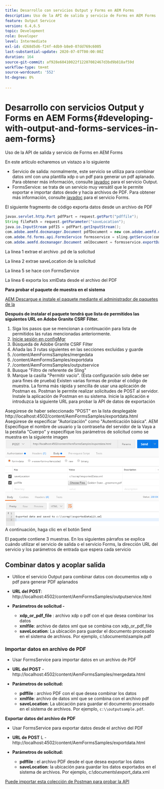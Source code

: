 ```yaml
---
title: Desarrollo con servicios Output y Forms en AEM Forms
description: Uso de la API de salida y servicio de Forms en AEM Forms
feature: Output Service
version: 6.4,6.5
topic: Development
role: Developer
level: Intermediate
exl-id: d268d5d6-f24f-4db9-b8e0-07dd769c6005
last-substantial-update: 2020-07-07T00:00:00Z
duration: 164
source-git-commit: af928e60410022f12207082467d3bd9b818af59d
workflow-type: tm+mt
source-wordcount: '552'
ht-degree: 0%

---
```


# Desarrollo con servicios Output y Forms en AEM Forms{#developing-with-output-and-forms-services-in-aem-forms}

Uso de la API de salida y servicio de Forms en AEM Forms

En este artículo echaremos un vistazo a lo siguiente

* Servicio de salida: normalmente, este servicio se utiliza para combinar datos xml con una plantilla xdp o un pdf para generar un pdf aplanado. Para obtener más información, consulte [javadoc](https://helpx.adobe.com/experience-manager/6-5/forms/javadocs/index.html?com/adobe/fd/output/api/OutputService.html) para el servicio Output.
* FormsService: se trata de un servicio muy versátil que le permite exportar e importar datos desde y hacia archivos de PDF. Para obtener más información, consulte [javadoc](https://developer.adobe.com/experience-manager/reference-materials/6-5/forms/javadocs/com/adobe/fd/forms/api/FormsService.html) para el servicio Forms.


El siguiente fragmento de código exporta datos desde un archivo de PDF

```java
javax.servlet.http.Part pdfPart = request.getPart("pdffile");
String filePath = request.getParameter("saveLocation");
java.io.InputStream pdfIS = pdfPart.getInputStream();
com.adobe.aemfd.docmanager.Document pdfDocument = new com.adobe.aemfd.docmanager.Document(pdfIS);
com.adobe.fd.forms.api.FormsService formsservice = sling.getService(com.adobe.fd.forms.api.FormsService.class);
com.adobe.aemfd.docmanager.Document xmlDocument = formsservice.exportData(pdfDocument,com.adobe.fd.forms.api.DataFormat.Auto);
```

La línea 1 extrae el archivo .pd de la solicitud

La línea 2 extrae saveLocation de la solicitud

La línea 5 se hace con FormsService

La línea 6 exporta los xmlData desde el archivo del PDF

**Para probar el paquete de muestra en el sistema**

[AEM Descargue e instale el paquete mediante el administrador de paquetes de la](assets/outputandformsservice.zip)




**Después de instalar el paquete tendrá que lista de permitidos las siguientes URL en Adobe Granite CSRF Filter.**

1. Siga los pasos que se mencionan a continuación para lista de permitidos las rutas mencionadas anteriormente.
1. [Inicie sesión en configMgr](http://localhost:4502/system/console/configMgr)
1. Búsqueda de Adobe Granite CSRF Filter
1. Añada las 3 rutas siguientes en las secciones excluidas y guarde
1. /content/AemFormsSamples/mergedata
1. /content/AemFormsSamples/exportdata
1. /content/AemFormsSamples/outputservice
1. Busque &quot;Filtro de referente de Sling&quot;
1. Marque la casilla &quot;Permitir vacío&quot;. (Esta configuración solo debe ser para fines de prueba) Existen varias formas de probar el código de muestra. La forma más rápida y sencilla de usar una aplicación de Postman es. Postman le permite realizar solicitudes de POST al servidor. Instale la aplicación de Postman en su sistema.
Inicie la aplicación e introduzca la siguiente URL para probar la API de datos de exportación

Asegúrese de haber seleccionado &quot;POST&quot; en la lista desplegable http://localhost:4502/content/AemFormsSamples/exportdata.html Asegúrese de especificar &quot;Autorización&quot; como &quot;Autenticación básica&quot;. AEM Especifique el nombre de usuario y la contraseña del servidor de la Vaya a la pestaña &quot;Cuerpo&quot; y especifique los parámetros de solicitud como se muestra en la siguiente imagen
![exportar](assets/postexport.png)
A continuación, haga clic en el botón Send

El paquete contiene 3 muestras. En los siguientes párrafos se explica cuándo utilizar el servicio de salida o el servicio Forms, la dirección URL del servicio y los parámetros de entrada que espera cada servicio

## Combinar datos y acoplar salida

* Utilice el servicio Output para combinar datos con documentos xdp o pdf para generar PDF aplanados
* **URL del POST**: http://localhost:4502/content/AemFormsSamples/outputservice.html
* **Parámetros de solicitud -**

   * **xdp_or_pdf_file** : archivo xdp o pdf con el que desea combinar los datos
   * **xmlfile**: archivo de datos xml que se combina con xdp_or_pdf_file
   * **saveLocation**: La ubicación para guardar el documento procesado en el sistema de archivos. Por ejemplo, c:\\documents\\sample.pdf

### Importar datos en archivo de PDF

* Usar FormsService para importar datos en un archivo de PDF
* **URL del POST** - http://localhost:4502/content/AemFormsSamples/mergedata.html
* **Parámetros de solicitud:**

   * **pdffile** : archivo PDF con el que desea combinar los datos
   * **xmlfile**: archivo de datos xml que se combina con el archivo pdf
   * **saveLocation**: La ubicación para guardar el documento procesado en el sistema de archivos. Por ejemplo, `c:\\outputsample.pdf`.

**Exportar datos del archivo de PDF**
* Usar FormsService para exportar datos desde el archivo del PDF
* **URL de POST** L - http://localhost:4502/content/AemFormsSamples/exportdata.html
* **Parámetros de solicitud:**

   * **pdffile** : el archivo PDF desde el que desea exportar los datos
   * **saveLocation**: la ubicación para guardar los datos exportados en el sistema de archivos. Por ejemplo, c:\\documents\\export_data.xml

[Puede importar esta colección de Postman para probar la API](assets/document-services-postman-collection.json)
